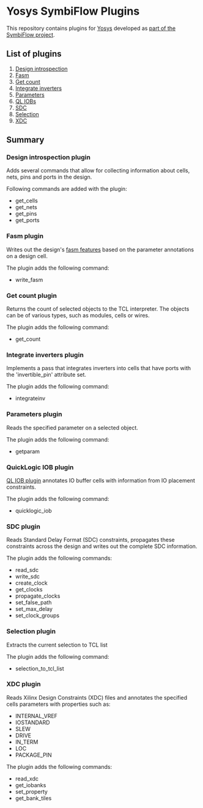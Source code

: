 # Yosys SymbiFlow Plugins

This repository contains plugins for
[Yosys](https://github.com/YosysHQ/yosys.git) developed as
[part of the SymbiFlow project](https://symbiflow.github.io).

## List of plugins
1. [Design introspection](#design_introspection)
2. [Fasm](#fasm)
3. [Get count](#get_count)
4. [Integrate inverters](#integrate_inv)
5. [Parameters](#parameters) 
6. [QL IOBs](#ql_iob)
7. [SDC](#sdc)
8. [Selection](#selection)
9. [XDC](#xdc)

## Summary

### Design introspection plugin <a name="design_introspection"></a>

Adds several commands that allow for collecting information about cells, nets, pins and ports in the design.

Following commands are added with the plugin:
* get_cells
* get_nets
* get_pins
* get_ports

### Fasm plugin <a name="fasm"></a>

Writes out the design's [fasm features](https://symbiflow.readthedocs.io/en/latest/fasm/docs/specification.html) based on the parameter annotations on a design cell.

The plugin adds the following command:
* write_fasm

### Get count plugin <a name="get_count"></a>

Returns the count of selected objects to the TCL interpreter.
The objects can be of various types, such as modules, cells or wires.

The plugin adds the following command:
* get_count

### Integrate inverters plugin <a name="integrate_inv"></a>

Implements a pass that integrates inverters into cells that have ports with the 'invertible_pin' attribute set.

The plugin adds the following command:
* integrateinv

### Parameters plugin <a name="parameters"></a>

Reads the specified parameter on a selected object.

The plugin adds the following command:
* getparam

### QuickLogic IOB plugin <a name="ql_iob"></a>

[QL IOB plugin](./ql-iob-plugin/) annotates IO buffer cells with information from IO placement constraints.

The plugin adds the following command:
* quicklogic_iob

### SDC plugin <a name="sdc"></a>

Reads Standard Delay Format (SDC) constraints, propagates these constraints across the design and writes out the complete SDC information.

The plugin adds the following commands:
* read_sdc
* write_sdc
* create_clock
* get_clocks
* propagate_clocks
* set_false_path
* set_max_delay
* set_clock_groups

### Selection plugin <a name="selection"></a>

Extracts the current selection to TCL list

The plugin adds the following command:
* selection_to_tcl_list

### XDC plugin <a name="xdc"></a>

Reads Xilinx Design Constraints (XDC) files and annotates the specified cells parameters with properties such as:
* INTERNAL_VREF
* IOSTANDARD
* SLEW
* DRIVE
* IN_TERM
* LOC
* PACKAGE_PIN 

The plugin adds the following commands:
* read_xdc
* get_iobanks
* set_property
* get_bank_tiles
